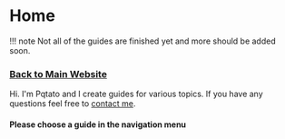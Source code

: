 # Home
!!! note
    Not all of the guides are finished yet and more should be added soon.
### [Back to Main Website](//pqtato.pw)
Hi. I'm Pqtato and I create guides for various topics. If you have any questions feel free to [contact me](//pqtato.pw/contactme).
#### Please choose a guide in the navigation menu
